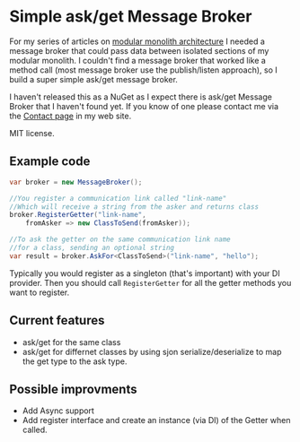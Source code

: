 # Simple ask/get Message Broker

For my series of articles on [modular monolith architecture](https://www.thereformedprogrammer.net/evolving-modular-monoliths-1-an-architecture-for-net/) I needed a message broker that could pass data between isolated sections of my modular monolith. I couldn't find a message broker that worked like a method call (most message broker use the publish/listen approach), so I build a super simple  ask/get message broker.

I haven't released this as a NuGet as I expect there is ask/get Message Broker that I haven't found yet. If you know of one please contact me via the [Contact page](https://www.thereformedprogrammer.net/contact/) in my web site.

MIT license.

## Example code

```c#
var broker = new MessageBroker();

//You register a communication link called "link-name"
//Which will receive a string from the asker and returns class 
broker.RegisterGetter("link-name", 
    fromAsker => new ClassToSend(fromAsker));

//To ask the getter on the same communication link name
//for a class, sending an optional string
var result = broker.AskFor<ClassToSend>("link-name", "hello");
```

Typically you would register as a singleton (that's important) with your DI provider. Then you should call `RegisterGetter` for all the getter methods you want to register.

## Current features

- ask/get for the same class
- ask/get for differnet classes by using sjon serialize/deserialize to map the get type to the ask type.

## Possible improvments

- Add Async support
- Add register interface and create an instance (via DI) of the Getter when called.